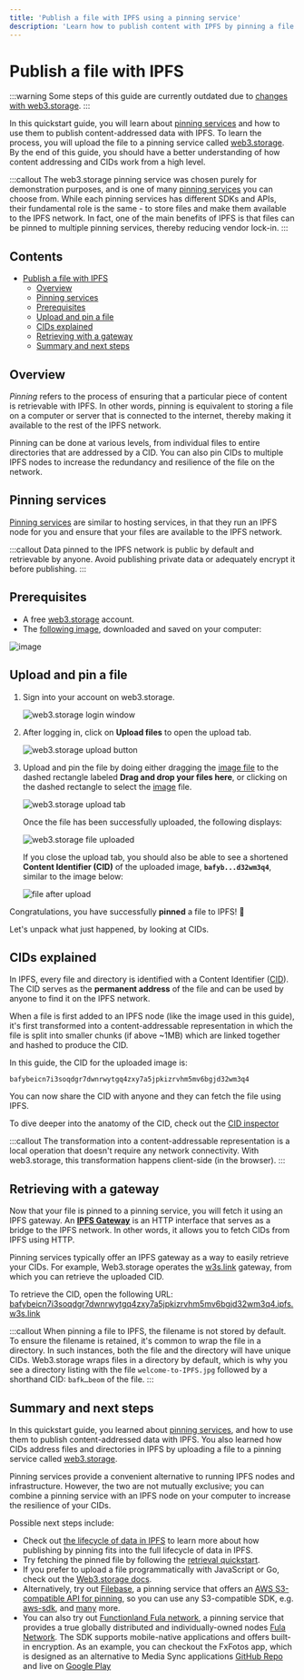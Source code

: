```yaml
---
title: 'Publish a file with IPFS using a pinning service'
description: 'Learn how to publish content with IPFS by pinning a file to a pinning service.'
---
```


# Publish a file with IPFS

:::warning
Some steps of this guide are currently outdated due to [changes with web3.storage](https://blog.web3.storage/posts/the-data-layer-is-here-with-the-new-web3-storage).
:::

In this quickstart guide, you will learn about [pinning services](../concepts/persistence.md#pinning-in-context) and how to use them to publish content-addressed data with IPFS. To learn the process, you will upload the file to a pinning service called [web3.storage](https://web3.storage/). By the end of this guide, you should have a better understanding of how content addressing and CIDs work from a high level.

:::callout
The web3.storage pinning service was chosen purely for demonstration purposes, and is one of many [pinning services](../concepts/persistence.md#pinning-in-context) you can choose from. While each pinning services has different SDKs and APIs, their fundamental role is the same - to store files and make them available to the IPFS network. In fact, one of the main benefits of IPFS is that files can be pinned to multiple pinning services, thereby reducing vendor lock-in.
:::

## Contents <!-- omit from toc -->

- [Publish a file with IPFS](#publish-a-file-with-ipfs)
  - [Overview](#overview)
  - [Pinning services](#pinning-services)
  - [Prerequisites](#prerequisites)
  - [Upload and pin a file](#upload-and-pin-a-file)
  - [CIDs explained](#cids-explained)
  - [Retrieving with a gateway](#retrieving-with-a-gateway)
  - [Summary and next steps](#summary-and-next-steps)

## Overview

_Pinning_ refers to the process of ensuring that a particular piece of content is retrievable with IPFS. In other words, pinning is equivalent to storing a file on a computer or server that is connected to the internet, thereby making it available to the rest of the IPFS network.

Pinning can be done at various levels, from individual files to entire directories that are addressed by a CID. You can also pin CIDs to multiple IPFS nodes to increase the redundancy and resilience of the file on the network.

## Pinning services

[Pinning services](../concepts/persistence.md#pinning-services) are similar to hosting services, in that they run an IPFS node for you and ensure that your files are available to the IPFS network.

:::callout
Data pinned to the IPFS network is public by default and retrievable by anyone. Avoid publishing private data or adequately encrypt it before publishing.
:::

## Prerequisites

- A free [web3.storage](https://web3.storage/) account.
- The [following image](../quickstart/images/welcome-to-IPFS.jpg), downloaded and saved on your computer:

![image](../quickstart/images/welcome-to-IPFS.jpg)

## Upload and pin a file

1. Sign into your account on web3.storage.

   ![web3.storage login window](./images/login-web3-storage.png)

1. After logging in, click on **Upload files** to open the upload tab.

   ![web3.storage upload button](./images/web3-upload-button.png)

1. Upload and pin the file by doing either dragging the [image file](../quickstart/images/welcome-to-IPFS.jpg) to the dashed rectangle labeled **Drag and drop your files here**, or clicking on the dashed rectangle to select the [image](../quickstart/images/welcome-to-IPFS.jpg) file.

   ![web3.storage upload tab](./images/web3-upload-tab.png)

   Once the file has been successfully uploaded, the following displays:

   ![web3.storage file uploaded](./images/web3-file-uploaded.png)

   If you close the upload tab, you should also be able to see a shortened **Content Identifier (CID)** of the uploaded image, **`bafyb...d32wm3q4`**, similar to the image below:

   ![file after upload](./images/web3-file-after-upload.png)

Congratulations, you have successfully **pinned** a file to IPFS! 🎉

Let's unpack what just happened, by looking at CIDs.

## CIDs explained

In IPFS, every file and directory is identified with a Content Identifier ([CID](../concepts/content-addressing.md)). The CID serves as the **permanent address** of the file and can be used by anyone to find it on the IPFS network.

When a file is first added to an IPFS node (like the image used in this guide), it's first transformed into a content-addressable representation in which the file is split into smaller chunks (if above ~1MB) which are linked together and hashed to produce the CID.

In this guide, the CID for the uploaded image is:

```plaintext
bafybeicn7i3soqdgr7dwnrwytgq4zxy7a5jpkizrvhm5mv6bgjd32wm3q4
```

You can now share the CID with anyone and they can fetch the file using IPFS.

To dive deeper into the anatomy of the CID, check out the [CID inspector](https://cid.ipfs.tech/#bafybeicn7i3soqdgr7dwnrwytgq4zxy7a5jpkizrvhm5mv6bgjd32wm3q4)

:::callout
The transformation into a content-addressable representation is a local operation that doesn't require any network connectivity. With web3.storage, this transformation happens client-side (in the browser).
:::

## Retrieving with a gateway

Now that your file is pinned to a pinning service, you will fetch it using an IPFS gateway. An [**IPFS Gateway**](../concepts/ipfs-gateway.md) is an HTTP interface that serves as a bridge to the IPFS network. In other words, it allows you to fetch CIDs from IPFS using HTTP.

Pinning services typically offer an IPFS gateway as a way to easily retrieve your CIDs. For example, Web3.storage operates the [w3s.link](https://w3s.link) gateway, from which you can retrieve the uploaded CID.

To retrieve the CID, open the following URL:
[bafybeicn7i3soqdgr7dwnrwytgq4zxy7a5jpkizrvhm5mv6bgjd32wm3q4.ipfs.w3s.link](https://bafybeicn7i3soqdgr7dwnrwytgq4zxy7a5jpkizrvhm5mv6bgjd32wm3q4.ipfs.w3s.link/)

:::callout
When pinning a file to IPFS, the filename is not stored by default. To ensure the filename is retained, it's common to wrap the file in a directory. In such instances, both the file and the directory will have unique CIDs. Web3.storage wraps files in a directory by default, which is why you see a directory listing with the file `welcome-to-IPFS.jpg` followed by a shorthand CID: `bafk…beom` of the file.
:::

## Summary and next steps

In this quickstart guide, you learned about [pinning services](../concepts/persistence.md#pinning-in-context), and how to use them to publish content-addressed data with IPFS. You also learned how CIDs address files and directories in IPFS by uploading a file to a pinning service called [web3.storage](https://web3.storage/).

Pinning services provide a convenient alternative to running IPFS nodes and infrastructure. However, the two are not mutually exclusive; you can combine a pinning service with an IPFS node on your computer to increase the resilience of your CIDs.

Possible next steps include:

- Check out [the lifecycle of data in IPFS](../concepts/lifecycle.md) to learn more about how publishing by pinning fits into the full lifecycle of data in IPFS.
- Try fetching the pinned file by following the [retrieval quickstart](./retrieve.md).
- If you prefer to upload a file programmatically with JavaScript or Go, check out the [Web3.storage docs](https://web3.storage/docs/how-tos/store/).
- Alternatively, try out [Filebase](https://filebase.com/), a pinning service that offers an [AWS S3-compatible API for pinning](https://docs.filebase.com/getting-started/s3-api-getting-started-guide), so you can use any S3-compatible SDK, e.g. [aws-sdk](https://www.npmjs.com/package/aws-sdk), and [many](https://github.com/s3tools/s3cmd) more.
- You can also try out [Functionland Fula network](https://fx.land), a pinning service that provides a true globally distributed and individually-owned nodes [Fula Network](https://docs.fx.land). The SDK supports mobile-native applications and offers built-in encryption. As an example, you can checkout the FxFotos app, which is designed as an alternative to Media Sync applications [GitHub Repo](https://github.com/functionland/fotos) and live on [Google Play](https://play.google.com/store/apps/details?id=land.fx.fotos)